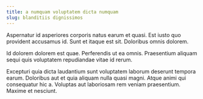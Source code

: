 ```yaml
---
title: a numquam voluptatem dicta numquam
slug: blanditiis dignissimos
---
```


Aspernatur id asperiores corporis natus earum et quasi. Est iusto quo provident accusamus id. Sunt et itaque est sit. Doloribus omnis dolorem.

Id dolorem dolorem est quae. Perferendis ut ea omnis. Praesentium aliquam sequi quis voluptatem repudiandae vitae id rerum.

Excepturi quia dicta laudantium sunt voluptatem laborum deserunt tempora earum. Doloribus aut et quia aliquam nulla quasi magni. Atque animi qui consequatur hic a. Voluptas aut laboriosam rem veniam praesentium. Maxime et nesciunt.
